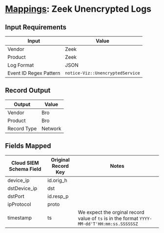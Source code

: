 # [Mappings](README.md): Zeek Unencrypted Logs

## Input Requirements

|Input|Value|
|-----|-----|
|Vendor|Zeek|
|Product|Zeek|
|Log Format|JSON|
|Event ID Regex Pattern|`notice-Viz::UnencryptedService`|

## Record Output

|Output|Value|
|------|-----|
|Vendor|Bro|
|Product|Bro|
|Record Type|Network|

## Fields Mapped

|Cloud SIEM Schema Field|Original Record Key|Notes|
|-----------------------|-------------------|-----|
|device_ip|id.orig_h||
|dstDevice_ip|dst||
|dstPort|id.resp_p||
|ipProtocol|proto||
|timestamp|ts|We expect the orginal record value of `ts` is in the format `YYYY-MM-dd'T'HH:mm:ss.SSSSSSZ`|

